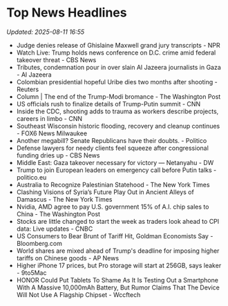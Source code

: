 # Top News Headlines

_Updated: 2025-08-11 16:55_

- Judge denies release of Ghislaine Maxwell grand jury transcripts - NPR
- Watch Live: Trump holds news conference on D.C. crime amid federal takeover threat - CBS News
- Tributes, condemnation pour in over slain Al Jazeera journalists in Gaza - Al Jazeera
- Colombian presidential hopeful Uribe dies two months after shooting - Reuters
- Column | The end of the Trump-Modi bromance - The Washington Post
- US officials rush to finalize details of Trump-Putin summit - CNN
- Inside the CDC, shooting adds to trauma as workers describe projects, careers in limbo - CNN
- Southeast Wisconsin historic flooding, recovery and cleanup continues - FOX6 News Milwaukee
- Another megabill? Senate Republicans have their doubts. - Politico
- Defense lawyers for needy clients feel squeeze after congressional funding dries up - CBS News
- Middle East: Gaza takeover necessary for victory — Netanyahu - DW
- Trump to join European leaders on emergency call before Putin talks - politico.eu
- Australia to Recognize Palestinian Statehood - The New York Times
- Clashing Visions of Syria’s Future Play Out in Ancient Alleys of Damascus - The New York Times
- Nvidia, AMD agree to pay U.S. government 15% of A.I. chip sales to China - The Washington Post
- Stocks are little changed to start the week as traders look ahead to CPI data: Live updates - CNBC
- US Consumers to Bear Brunt of Tariff Hit, Goldman Economists Say - Bloomberg.com
- World shares are mixed ahead of Trump's deadline for imposing higher tariffs on Chinese goods - AP News
- Higher iPhone 17 prices, but Pro storage will start at 256GB, says leaker - 9to5Mac
- HONOR Could Put Tablets To Shame As It Is Testing Out a Smartphone With A Massive 10,000mAh Battery, But Rumor Claims That The Device Will Not Use A Flagship Chipset - Wccftech